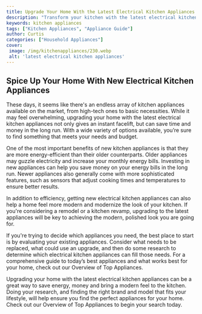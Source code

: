 ```yaml
---
title: Upgrade Your Home With the Latest Electrical Kitchen Appliances
description: "Transform your kitchen with the latest electrical kitchen appliances Find out what new appliances you need to upgrade your home and make your cooking experience even more enjoyable"
keywords: kitchen appliances
tags: ["Kitchen Appliances", "Appliance Guide"]
author: Curtis
categories: ["Household Appliances"]
cover: 
 image: /img/kitchenappliances/230.webp
 alt: 'latest electrical kitchen appliances'
---
```

## Spice Up Your Home With New Electrical Kitchen Appliances

These days, it seems like there's an endless array of kitchen appliances available on the market, from high-tech ones to basic necessities. While it may feel overwhelming, upgrading your home with the latest electrical kitchen appliances not only gives an instant facelift, but can save time and money in the long run. With a wide variety of options available, you’re sure to find something that meets your needs and budget.

One of the most important benefits of new kitchen appliances is that they are more energy-efficient than their older counterparts. Older appliances may guzzle electricity and increase your monthly energy bills. Investing in new appliances can help you save money on your energy bills in the long run. Newer appliances also generally come with more sophisticated features, such as sensors that adjust cooking times and temperatures to ensure better results.

In addition to efficiency, getting new electrical kitchen appliances can also help a home feel more modern and modernize the look of your kitchen. If you're considering a remodel or a kitchen revamp, upgrading to the latest appliances will be key to achieving the modern, polished look you are going for. 

If you're trying to decide which appliances you need, the best place to start is by evaluating your existing appliances. Consider what needs to be replaced, what could use an upgrade, and then do some research to determine which electrical kitchen appliances can fill those needs. For a comprehensive guide to today’s best appliances and what works best for your home, check out our Overview of Top Appliances.

Upgrading your home with the latest electrical kitchen appliances can be a great way to save energy, money and bring a modern feel to the kitchen. Doing your research, and finding the right brand and model that fits your lifestyle, will help ensure you find the perfect appliances for your home. Check out our Overview of Top Appliances to begin your search today.
